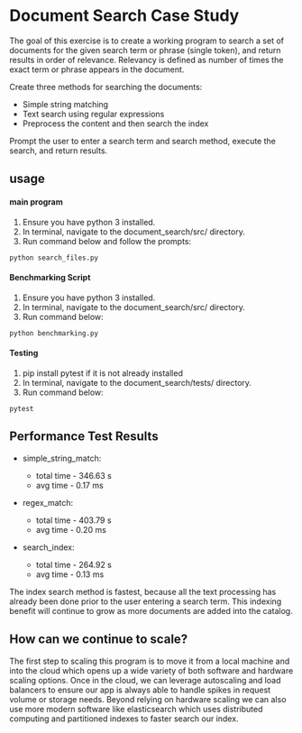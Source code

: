 # Document Search Case Study
The goal of this exercise is to create a working program to search a set of documents for the given search term or phrase (single token), and return results in order of relevance.
Relevancy is defined as number of times the exact term or phrase appears in the document.

Create three methods for searching the documents:
- Simple string matching
- Text search using regular expressions
- Preprocess the content and then search the index

Prompt the user to enter a search term and search method, execute the search, and return results.

## usage
#### main program
1. Ensure you have python 3 installed.
2. In terminal, navigate to the document_search/src/ directory.
3. Run command below and follow the prompts:
```
python search_files.py
```
#### Benchmarking Script
1. Ensure you have python 3 installed.
2. In terminal, navigate to the document_search/src/ directory.
3. Run command below:
```
python benchmarking.py
```
#### Testing
1. pip install pytest if it is not already installed
2. In terminal, navigate to the document_search/tests/ directory.
3. Run command below:
```
pytest
```

## Performance Test Results
- simple_string_match:
  - total time - 346.63 s
  - avg time - 0.17 ms

- regex_match:
  - total time - 403.79 s
  - avg time - 0.20 ms
  
- search_index:
  - total time - 264.92 s
  - avg time - 0.13 ms

The index search method is fastest, because all the text processing has already been done prior to the user entering a 
search term. This indexing benefit will continue to grow as more documents are added into the catalog. 

## How can we continue to scale?
The first step to scaling this program is to move it from a local machine and into the cloud which opens up a wide
variety of both software and hardware scaling options. Once in the cloud, we can leverage autoscaling and load balancers
to ensure our app is always able to handle spikes in request volume or storage needs. Beyond relying on hardware scaling 
we can also use more modern software like elasticsearch which uses distributed computing and partitioned indexes to faster
search our index.